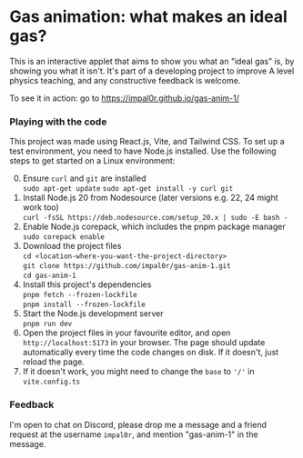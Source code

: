 # Gas animation: what makes an ideal gas?

This is an interactive applet that aims to show you what an "ideal gas" is, by showing you what it isn't. It's part of a developing project to improve A level physics teaching, and any constructive feedback is welcome.

To see it in action: go to https://impal0r.github.io/gas-anim-1/

### Playing with the code

This project was made using React.js, Vite, and Tailwind CSS. To set up a test environment, you need to have Node.js installed. Use the following steps to get started on a Linux environment:

0. Ensure `curl` and `git` are installed    
    `sudo apt-get update`
    `sudo apt-get install -y curl git`
1. Install Node.js 20 from Nodesource (later versions e.g. 22, 24 might work too)    
    `curl -fsSL https://deb.nodesource.com/setup_20.x | sudo -E bash -`        
2. Enable Node.js corepack, which includes the pnpm package manager    
    `sudo corepack enable`    
3. Download the project files    
    `cd <location-where-you-want-the-project-directory>`    
    `git clone https://github.com/impal0r/gas-anim-1.git`    
    `cd gas-anim-1`
4. Install this project's dependencies    
    `pnpm fetch --frozen-lockfile`    
    `pnpm install --frozen-lockfile`    
5. Start the Node.js development server    
    `pnpm run dev`    
6. Open the project files in your favourite editor, and open `http://localhost:5173` in your browser. The page should update automatically every time the code changes on disk. If it doesn't, just reload the page.
7. If it doesn't work, you might need to change the `base` to `'/'` in `vite.config.ts`

### Feedback

I'm open to chat on Discord, please drop me a message and a friend request at the username `impal0r`, and mention "gas-anim-1" in the message.